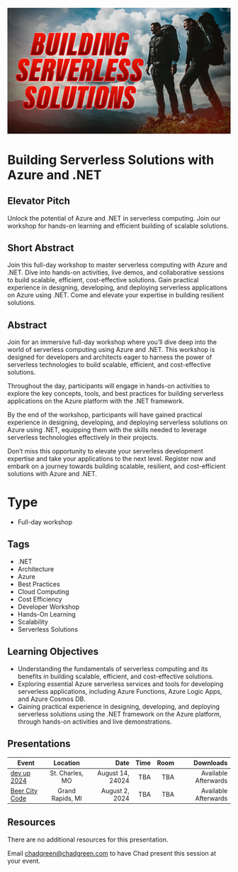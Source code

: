 ![Building Serverless Solutions with Azure and .NET](thumbnail.jpg)

# Building Serverless Solutions with Azure and .NET

## Elevator Pitch

Unlock the potential of Azure and .NET in serverless computing. Join our workshop for hands-on learning and efficient building of scalable solutions.

## Short Abstract

Join this full-day workshop to master serverless computing with Azure and .NET. Dive into hands-on activities, live demos, and collaborative sessions to build scalable, efficient, cost-effective solutions. Gain practical experience in designing, developing, and deploying serverless applications on Azure using .NET. Come and elevate your expertise in building resilient solutions.

## Abstract
Join for an immersive full-day workshop where you’ll dive deep into the world of serverless computing using Azure and .NET. This workshop is designed for developers and architects eager to harness the power of serverless technologies to build scalable, efficient, and cost-effective solutions.

Throughout the day, participants will engage in hands-on activities to explore the key concepts, tools, and best practices for building serverless applications on the Azure platform with the .NET framework.

By the end of the workshop, participants will have gained practical experience in designing, developing, and deploying serverless solutions on Azure using .NET, equipping them with the skills needed to leverage serverless technologies effectively in their projects.

Don’t miss this opportunity to elevate your serverless development expertise and take your applications to the next level. Register now and embark on a journey towards building scalable, resilient, and cost-efficient solutions with Azure and .NET.

# Type
- Full-day workshop

## Tags
- .NET
- Architecture
- Azure
- Best Practices
- Cloud Computing
- Cost Efficiency
- Developer Workshop
- Hands-On Learning
- Scalability
- Serverless Solutions

## Learning Objectives
- Understanding the fundamentals of serverless computing and its benefits in building scalable, efficient, and cost-effective solutions.
- Exploring essential Azure serverless services and tools for developing serverless applications, including Azure Functions, Azure Logic Apps, and Azure Cosmos DB.
- Gaining practical experience in designing, developing, and deploying serverless solutions using the .NET framework on the Azure platform, through hands-on activities and live demonstrations.

## Presentations

| Event | Location | Date | Time | Room | Downloads |
|-------|:--------:|-----:|-----:|-----:|----------:|
| [dev up 2024](https://www.devupconf.org/) | St. Charles, MO | August  14, 24024 | TBA | TBA | Available Afterwards |
| [Beer City Code](https://www.beercitycode.com/) | Grand Rapids, MI | August 2, 2024 | TBA | TBA | Available Afterwards |

## Resources
There are no additional resources for this presentation.

Email [chadgreen@chadgreen.com](mailto:chadgreen@chadgreen.com?subject=Presentation%20Request:%20Buildling%20Serverless%20Solutions%20Workshop) to have Chad present this session at your event.
